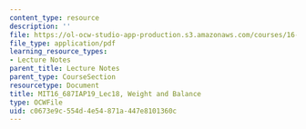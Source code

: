 ```yaml
---
content_type: resource
description: ''
file: https://ol-ocw-studio-app-production.s3.amazonaws.com/courses/16-687-private-pilot-ground-school-january-iap-2019/c0673e9c554d4e54871a447e8101360c_MIT16_687IAP19_Lec18.pdf
file_type: application/pdf
learning_resource_types:
- Lecture Notes
parent_title: Lecture Notes
parent_type: CourseSection
resourcetype: Document
title: MIT16_687IAP19_Lec18, Weight and Balance
type: OCWFile
uid: c0673e9c-554d-4e54-871a-447e8101360c
---
```

